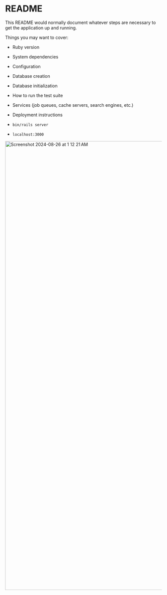 # README

This README would normally document whatever steps are necessary to get the
application up and running.

Things you may want to cover:

* Ruby version

* System dependencies

* Configuration

* Database creation

* Database initialization

* How to run the test suite

* Services (job queues, cache servers, search engines, etc.)

* Deployment instructions

* <code>bin/rails server</code><br>

* <code>localhost:3000</code>

<img width="1440" alt="Screenshot 2024-08-26 at 1 12 21 AM" src="https://github.com/user-attachments/assets/821de8e5-a484-46f4-b585-a69ae9900e1e">


